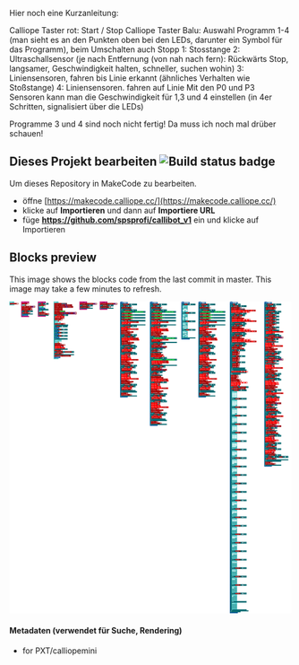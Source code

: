 Hier noch eine Kurzanleitung:

Calliope Taster rot: Start / Stop
Calliope Taster Balu: Auswahl Programm 1-4 (man sieht es an den Punkten oben bei den LEDs, darunter ein Symbol für das Programm), beim Umschalten auch Stopp
1: Stosstange
2: Ultraschallsensor (je nach Entfernung (von nah nach fern): Rückwärts Stop, langsamer, Geschwindigkeit halten, schneller, suchen wohin)
3: Liniensensoren, fahren bis Linie erkannt (ähnliches Verhalten wie Stoßstange)
4: Liniensensoren. fahren auf Linie
Mit den P0 und P3 Sensoren kann man die Geschwindigkeit für 1,3 und 4 einstellen (in 4er Schritten, signalisiert über die LEDs)

Programme 3 und 4 sind noch nicht fertig! Da muss ich noch mal drüber schauen!


## Dieses Projekt bearbeiten ![Build status badge](https://github.com/spsprofi/callibot_v1/workflows/MakeCode/badge.svg)

Um dieses Repository in MakeCode zu bearbeiten.

* öffne [https://makecode.calliope.cc/](https://makecode.calliope.cc/)
* klicke auf **Importieren** und dann auf **Importiere URL**
* füge **https://github.com/spsprofi/callibot_v1** ein und klicke auf Importieren

## Blocks preview

This image shows the blocks code from the last commit in master.
This image may take a few minutes to refresh.

![A rendered view of the blocks](https://github.com/spsprofi/callibot_v1/raw/master/.github/makecode/blocks.png)

#### Metadaten (verwendet für Suche, Rendering)

* for PXT/calliopemini
<script src="https://makecode.com/gh-pages-embed.js"></script><script>makeCodeRender("{{ site.makecode.home_url }}", "{{ site.github.owner_name }}/{{ site.github.repository_name }}");</script>
